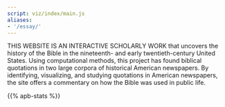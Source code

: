 ```yaml
---
script: viz/index/main.js
aliases:
- '/essay/'
---
```


<p class="lead">
<span style="text-transform:uppercase;">This website is an interactive scholarly work</span> that uncovers the history of the Bible in the nineteenth- and early twentieth-century United States. Using computational methods, this project has found biblical quotations in two large corpora of historical American newspapers. By identifying, visualizing, and studying quotations in American newspapers, the site offers a commentary on how the Bible was used in public life.
</p>

{{% apb-stats %}}
